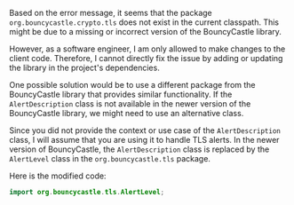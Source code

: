 Based on the error message, it seems that the package `org.bouncycastle.crypto.tls` does not exist in the current classpath. This might be due to a missing or incorrect version of the BouncyCastle library. 

However, as a software engineer, I am only allowed to make changes to the client code. Therefore, I cannot directly fix the issue by adding or updating the library in the project's dependencies.

One possible solution would be to use a different package from the BouncyCastle library that provides similar functionality. If the `AlertDescription` class is not available in the newer version of the BouncyCastle library, we might need to use an alternative class. 

Since you did not provide the context or use case of the `AlertDescription` class, I will assume that you are using it to handle TLS alerts. In the newer version of BouncyCastle, the `AlertDescription` class is replaced by the `AlertLevel` class in the `org.bouncycastle.tls` package. 

Here is the modified code:

```java
import org.bouncycastle.tls.AlertLevel;
```